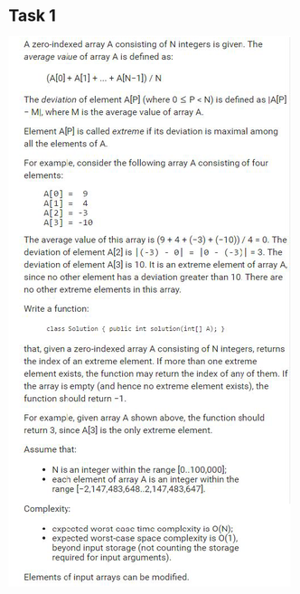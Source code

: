 # Task 1

![Task1](https://github.com/caofontaine/CodingExercises/blob/master/GalateaAssociates/Ex1/img/task1.png "Task1")